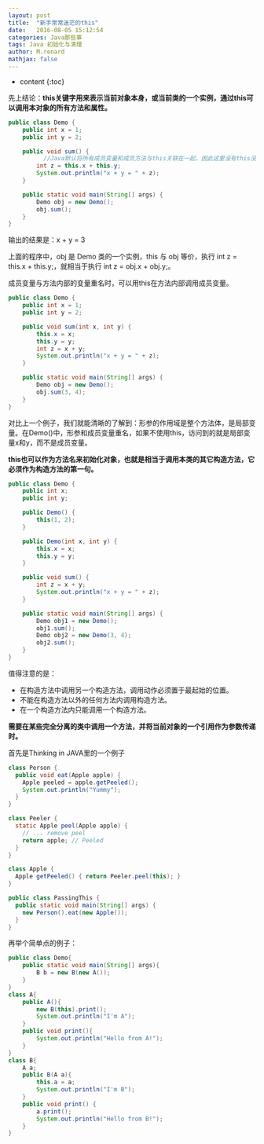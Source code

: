 ```yaml
---
layout: post
title:  "新手常常迷茫的this"
date:   2016-08-05 15:12:54
categories: Java那些事
tags: Java 初始化与清理
author: M.renard
mathjax: false
---
```


* content
{:toc}

先上结论：**this关键字用来表示当前对象本身，或当前类的一个实例，通过this可以调用本对象的所有方法和属性。**




```java
public class Demo {
    public int x = 1;
    public int y = 2;

    public void sum() {
    	  //Java默认将所有成员变量和成员方法与this关联在一起，因此这里没有this没问题的
        int z = this.x + this.y;
        System.out.println("x + y = " + z);
    }

    public static void main(String[] args) {
        Demo obj = new Demo();
        obj.sum();
    }
}

```

输出的结果是：x + y = 3

上面的程序中，obj 是 Demo 类的一个实例，this 与 obj 等价，执行 int z = this.x + this.y;，就相当于执行 int z = obj.x + obj.y;。

成员变量与方法内部的变量重名时，可以用this在方法内部调用成员变量。

```java
public class Demo {
    public int x = 1;
    public int y = 2;

    public void sum(int x, int y) {
        this.x = x;
        this.y = y;
        int z = x + y;
        System.out.println("x + y = " + z);
    }

    public static void main(String[] args) {
        Demo obj = new Demo();
        obj.sum(3, 4);
    }
}
```

对比上一个例子，我们就能清晰的了解到：形参的作用域是整个方法体，是局部变量。在Demo()中，形参和成员变量重名，如果不使用this，访问到的就是局部变量x和y，而不是成员变量。

**this也可以作为方法名来初始化对象，也就是相当于调用本类的其它构造方法，它必须作为构造方法的第一句。**

```java
public class Demo {
    public int x;
    public int y;

    public Demo() {
        this(1, 2);
    }

    public Demo(int x, int y) {
        this.x = x;
        this.y = y;
    }

    public void sum() {
        int z = x + y;
        System.out.println("x + y = " + z);
    }

    public static void main(String[] args) {
        Demo obj1 = new Demo();
        obj1.sum();
        Demo obj2 = new Demo(3, 4);
        obj2.sum();
    }
}
```

值得注意的是：

* 在构造方法中调用另一个构造方法，调用动作必须置于最起始的位置。
* 不能在构造方法以外的任何方法内调用构造方法。
* 在一个构造方法内只能调用一个构造方法。

**需要在某些完全分离的类中调用一个方法，并将当前对象的一个引用作为参数传递时。**

首先是Thinking in JAVA里的一个例子

```java
class Person {
  public void eat(Apple apple) {
    Apple peeled = apple.getPeeled();
    System.out.println("Yummy");
  }
}

class Peeler {
  static Apple peel(Apple apple) {
    // ... remove peel
    return apple; // Peeled
  }
}

class Apple {
  Apple getPeeled() { return Peeler.peel(this); }
}

public class PassingThis {
  public static void main(String[] args) {
    new Person().eat(new Apple());
  }
} 
```

再举个简单点的例子：

```java
public class Demo{
    public static void main(String[] args){
        B b = new B(new A());
    }
}
class A{
    public A(){
        new B(this).print();
        System.out.println("I'm A");
    }
    public void print(){
        System.out.println("Hello from A!");
    }
}
class B{
    A a;
    public B(A a){
        this.a = a;
        System.out.println("I'm B");
    }
    public void print() {
        a.print();
        System.out.println("Hello from B!");
    }
}
```











